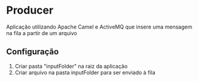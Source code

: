 # Producer

Aplicação utilizando Apache Camel e ActiveMQ que insere uma mensagem na fila a partir de um arquivo

## Configuração

1. Criar pasta "inputFolder" na raiz da aplicação
2. Criar arquivo na pasta inputFolder para ser enviado à fila

